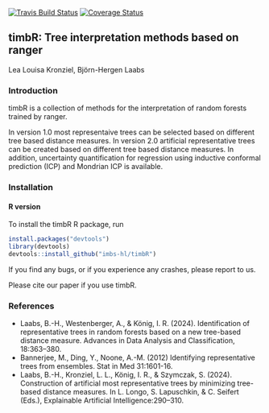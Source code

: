 [![Travis Build Status](https://travis-ci.org/imbs-hl/timbR.svg?branch=master)](https://travis-ci.org/github/imbs-hl/timbR)
[![Coverage Status](https://coveralls.io/repos/github/imbs-hl/timbR/badge.svg?branch=master)](https://coveralls.io/github/imbs-hl/timbR?branch=master)
<!---![CRAN Downloads month](http://cranlogs.r-pkg.org/badges/ranger?color=brightgreen)
![CRAN Downloads overall](http://cranlogs.r-pkg.org/badges/grand-total/ranger?color=brightgreen) --->
## timbR: Tree interpretation methods based on ranger
Lea Louisa Kronziel, Björn-Hergen Laabs

### Introduction
timbR is a collection of methods for the interpretation of random forests trained by ranger. 

In version 1.0 most representaive trees can be selected based on different tree based distance measures.
In version 2.0 artificial representative trees can be created based on different tree based distance measures. In addition, uncertainty quantification for regression using inductive conformal prediction (ICP) and Mondrian ICP is available. 

### Installation
#### R version
To install the timbR R package, run

```R
install.packages("devtools")
library(devtools)
devtools::install_github("imbs-hl/timbR")
```

If you find any bugs, or if you experience any crashes, please report to us.

Please cite our paper if you use timbR.

### References
* Laabs, B.-H., Westenberger, A., & König, I. R. (2024). Identification of representative trees in random forests based on a new tree-based distance measure. Advances in Data Analysis and Classification, 18:363–380. 
* Bannerjee, M., Ding, Y., Noone, A.-M. (2012) Identifying representative trees from ensembles. Stat in Med 31:1601-16.
* Laabs, B.-H., Kronziel, L. L., König, I. R., & Szymczak, S. (2024). Construction of artificial most representative trees by minimizing tree-based distance measures. In L. Longo, S. Lapuschkin, & C. Seifert (Eds.), Explainable Artificial Intelligence:290–310.
